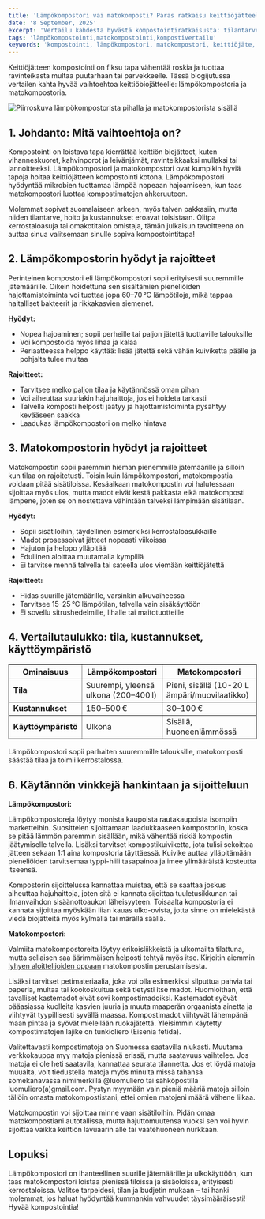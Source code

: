 ```yaml
---
title: 'Lämpökompostori vai matokomposti? Paras ratkaisu keittiöjätteelle'
date: '8 September, 2025'
excerpt: 'Vertailu kahdesta hyvästä kompostointiratkaisusta: tilantarve, kustannukset, hoito ja käyttömukavuus. Löydä paras tapa kierrättää keittiöbiojätteesi!'
tags: 'lämpökompostointi,matokompostointi,kompostivertailu'
keywords: 'kompostointi, lämpökompostori, matokompostori, keittiöjäte, biojäte, ympäristöystävällinen, puutarhanhoito, vihreä elämä, matokomposti, lämpöpompostori, kierrätys, puutarha'
---
```


Keittiöjätteen kompostointi on fiksu tapa vähentää roskia ja tuottaa ravinteikasta multaa puutarhaan tai parvekkeelle. Tässä blogijutussa vertailen kahta hyvää vaihtoehtoa keittiöbiojätteelle: lämpökompostoria ja matokompostoria.

<picture>
  <source srcset="/images/posts/lampokompostori-vai-matokomposti-paras-ratkaisu-keittiojatteelle/ulkokompostori-vai-matokompostori-800.avif 800w, /images/posts/lampokompostori-vai-matokomposti-paras-ratkaisu-keittiojatteelle/ulkokompostori-vai-matokompostori-1200.avif 1200w" type="image/avif">
  <source srcset="/images/posts/lampokompostori-vai-matokomposti-paras-ratkaisu-keittiojatteelle/ulkokompostori-vai-matokompostori-800.webp 800w, /images/posts/lampokompostori-vai-matokomposti-paras-ratkaisu-keittiojatteelle/ulkokompostori-vai-matokompostori-1200.webp 1200w" type="image/webp">
  <img src="/images/posts/lampokompostori-vai-matokomposti-paras-ratkaisu-keittiojatteelle/ulkokompostori-vai-matokompostori-800.jpg" srcset="/images/posts/lampokompostori-vai-matokomposti-paras-ratkaisu-keittiojatteelle/ulkokompostori-vai-matokompostori-800.jpg 800w, /images/posts/lampokompostori-vai-matokomposti-paras-ratkaisu-keittiojatteelle/ulkokompostori-vai-matokompostori-1200.jpg 1200w" alt="Piirroskuva lämpökompostorista pihalla ja matokompostorista sisällä" sizes="(max-width: 600px) 100vw, 800px" style="max-width:100%;height:auto;" loading="lazy">
</picture>

## 1. Johdanto: Mitä vaihtoehtoja on?

Kompostointi on loistava tapa kierrättää keittiön biojätteet, kuten vihanneskuoret, kahvinporot ja leivänjämät, ravinteikkaaksi mullaksi tai lannoitteeksi. Lämpökompostori ja matokompostori ovat kumpikin hyviä tapoja hoitaa keittiöjätteen kompostointi kotona. Lämpökompostori hyödyntää mikrobien tuottamaa lämpöä nopeaan hajoamiseen, kun taas matokompostori luottaa kompostimatojen ahkeruuteen.

Molemmat sopivat suomalaiseen arkeen, myös talven pakkasiin, mutta niiden tilantarve, hoito ja kustannukset eroavat toisistaan. Olitpa kerrostaloasuja tai omakotitalon omistaja, tämän julkaisun tavoitteena on auttaa sinua valitsemaan sinulle sopiva kompostointitapa!

## 2. Lämpökompostorin hyödyt ja rajoitteet

Perinteinen kompostori eli lämpökompostori sopii erityisesti suuremmille jätemäärille. Oikein hoidettuna sen sisältämien pieneliöiden hajottamistoiminta voi tuottaa jopa 60–70 °C lämpötiloja, mikä tappaa haitalliset bakteerit ja rikkakasvien siemenet.

**Hyödyt:**

- Nopea hajoaminen; sopii perheille tai paljon jätettä tuottaville talouksille
- Voi kompostoida myös lihaa ja kalaa
- Periaatteessa helppo käyttää: lisää jätettä sekä vähän kuiviketta päälle ja pohjalta tulee multaa

**Rajoitteet:**

- Tarvitsee melko paljon tilaa ja käytännössä oman pihan
- Voi aiheuttaa suuriakin hajuhaittoja, jos ei hoideta tarkasti
- Talvella komposti helposti jäätyy ja hajottamistoiminta pysähtyy kevääseen saakka
- Laadukas lämpökompostori on melko hintava

## 3. Matokompostorin hyödyt ja rajoitteet

Matokompostin sopii paremmin hieman pienemmille jätemäärille ja silloin kun tilaa on rajoitetusti. Toisin kuin lämpökompostori, matokompostia voidaan pitää sisätiloissa. Kesäaikaan matokompostin voi halutessaan sijoittaa myös ulos, mutta madot eivät kestä pakkasta eikä matokomposti lämpene, joten se on nostettava vähintään talveksi lämpimään sisätilaan.

**Hyödyt:**

- Sopii sisätiloihin, täydellinen esimerkiksi kerrostaloasukkaille
- Madot prosessoivat jätteet nopeasti viikoissa
- Hajuton ja helppo ylläpitää
- Edullinen aloittaa muutamalla kympillä
- Ei tarvitse mennä talvella tai sateella ulos viemään keittiöjätettä

**Rajoitteet:**

- Hidas suurille jätemäärille, varsinkin alkuvaiheessa
- Tarvitsee 15–25 °C lämpötilan, talvella vain sisäkäyttöön
- Ei sovellu sitrushedelmille, lihalle tai maitotuotteille

## 4. Vertailutaulukko: tila, kustannukset, käyttöympäristö

<table border="1">
  <thead>
    <tr>
      <th>Ominaisuus</th>
      <th>Lämpökompostori</th>
      <th>Matokompostori</th>
    </tr>
  </thead>
  <tbody>
    <tr>
      <td><strong>Tila</strong></td>
      <td>Suurempi, yleensä ulkona (200–400 l)</td>
      <td>Pieni, sisällä (10-20 L ämpäri/muovilaatikko)</td>
    </tr>
    <tr>
      <td><strong>Kustannukset</strong></td>
      <td>150–500 €</td>
      <td>30–100 €</td>
    </tr>
    <tr>
      <td><strong>Käyttöympäristö</strong></td>
      <td>Ulkona</td>
      <td>Sisällä, huoneenlämmössä</td>
    </tr>
  </tbody>
</table>

Lämpökompostori sopii parhaiten suuremmille talouksille, matokomposti säästää tilaa ja toimii kerrostalossa.

## 6. Käytännön vinkkejä hankintaan ja sijoitteluun

**Lämpökompostori:**

Lämpökompostoreja löytyy monista kaupoista rautakaupoista isompiin marketteihin. Suosittelen sijoittamaan laadukkaaseen kompostoriin, koska se pitää lämmön paremmin sisällään, mikä vähentää riskiä kompostin jäätymiselle talvella. Lisäksi tarvitset kompostikuiviketta, jota tulisi sekoittaa jätteen sekaan 1:1 aina kompostoria täyttäessä. Kuivike auttaa ylläpitämään pieneliöiden tarvitsemaa typpi-hiili tasapainoa ja imee ylimääräistä kosteutta itseensä.

Kompostorin sijoittelussa kannattaa muistaa, että se saattaa joskus aiheuttaa hajuhaittoja, joten sitä ei kannata sijoittaa tuuletusikkunan tai ilmanvaihdon sisäänottoaukon läheisyyteen. Toisaalta kompostoria ei kannata sijoittaa myöskään liian kauas ulko-ovista, jotta sinne on mielekästä viedä biojätteitä myös kylmällä tai märällä säällä.

**Matokompostori:**

Valmiita matokompostoreita löytyy erikoisliikkeistä ja ulkomailta tilattuna, mutta sellaisen saa äärimmäisen helposti tehtyä myös itse. Kirjoitin aiemmin [lyhyen aloittelijoiden oppaan](https://luomuliero.fi/blogi/julkaisu/kuinka-perustaa-matokomposti-kotona-opas-aloittelijoille) matokompostin perustamisesta.

Lisäksi tarvitset petimateriaalia, joka voi olla esimerkiksi silputtua pahvia tai paperia, multaa tai kookoskuitua sekä tietysti itse madot. Huomioithan, että tavalliset kastemadot eivät sovi kompostimadoiksi. Kastemadot syövät pääasiassa kuolleita kasvien juuria ja muuta maaperän orgaanista ainetta ja viihtyvät tyypillisesti syvällä maassa. Kompostimadot viihtyvät lähempänä maan pintaa ja syövät mielellään ruokajätettä. Yleisimmin käytetty kompostimatojen lajike on tunkioliero (Eisenia fetida).

Valitettavasti kompostimatoja on Suomessa saatavilla niukasti. Muutama verkkokauppa myy matoja pienissä erissä, mutta saatavuus vaihtelee. Jos matoja ei ole heti saatavila, kannattaa seurata tilannetta. Jos et löydä matoja muualta, voit tiedustella matoja myös minulta missä tahansa somekanavassa nimimerkillä @luomuliero tai sähköpostilla luomuliero(a)gmail.com. Pystyn myymään vain pieniä määriä matoja silloin tällöin omasta matokompostistani, ettei omien matojeni määrä vähene liikaa.

Matokompostin voi sijoittaa minne vaan sisätiloihin. Pidän omaa matokompostiani autotallissa, mutta hajuttomuutensa vuoksi sen voi hyvin sijoittaa vaikka keittiön lavuaarin alle tai vaatehuoneen nurkkaan.

## Lopuksi

Lämpökompostori on ihanteellinen suurille jätemäärille ja ulkokäyttöön, kun taas matokompostori loistaa pienissä tiloissa ja sisäoloissa, erityisesti kerrostaloissa. Valitse tarpeidesi, tilan ja budjetin mukaan – tai hanki molemmat, jos haluat hyödyntää kummankin vahvuudet täysimääräisesti! Hyvää kompostointia!
